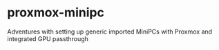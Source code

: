# proxmox-minipc
Adventures with setting up generic imported MiniPCs with Proxmox and integrated GPU passthrough
